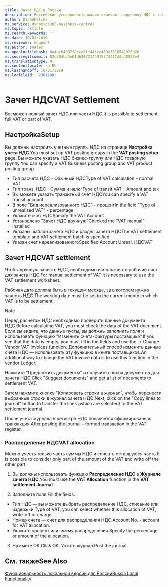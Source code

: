 ```yaml
---
title: Зачет НДС в России
description: Российские усовершенствования включают поддержку НДС в заказах на покупку.
author: DianaMalina
ms.service: dynamics365-business-central
ms.topic: article
ms.search.keywords: ''
ms.date: 10/01/2019
ms.reviewer: edupont
ms.author: soalex
ms.openlocfilehash: 8a4ac64087f8cca0ff441ce439e3616541925b20
ms.sourcegitcommit: 02e704bc3e01d62072144919774f1244c42827e4
ms.translationtype: HT
ms.contentlocale: ru-RU
ms.lasthandoff: 10/01/2019
ms.locfileid: "2301189"
---
```

# <a name="vat-settlement"></a><span data-ttu-id="de13f-103">Зачет НДС</span><span class="sxs-lookup"><span data-stu-id="de13f-103">VAT Settlement</span></span>

<span data-ttu-id="de13f-104">Возможен полный зачет НДС или части НДС.</span><span class="sxs-lookup"><span data-stu-id="de13f-104">It is possible to settlement full VAT or part of VAT.</span></span>

## <a name="setup"></a><span data-ttu-id="de13f-105">Настройка</span><span class="sxs-lookup"><span data-stu-id="de13f-105">Setup</span></span>

<span data-ttu-id="de13f-106">Вы должны настроить учетные группы НДС на странице **Настройка учета НДС**.</span><span class="sxs-lookup"><span data-stu-id="de13f-106">You must set up VAT posting groups in the **VAT posting setup** page.</span></span> <span data-ttu-id="de13f-107">Вы можете указать НДС бизнес-группу или НДС товарную группу.</span><span class="sxs-lookup"><span data-stu-id="de13f-107">You can specify a VAT Business posting group and VAT product posting group.</span></span>  

- <span data-ttu-id="de13f-108">Тип расчета НДС - Обычный НДС</span><span class="sxs-lookup"><span data-stu-id="de13f-108">Type of VAT calculation – normal VAT</span></span>
- <span data-ttu-id="de13f-109">Тип транз. НДС - Сумма и налог</span><span class="sxs-lookup"><span data-stu-id="de13f-109">Type of transit VAT – Amount and tax</span></span>
- <span data-ttu-id="de13f-110">Вы можете указать транзитный счет НДС</span><span class="sxs-lookup"><span data-stu-id="de13f-110">You can specify a VAT transit account</span></span>
- <span data-ttu-id="de13f-111">В поле "Вид нереализованного НДС" - процент</span><span class="sxs-lookup"><span data-stu-id="de13f-111">In the field "Type of unrealized VAT" - percentage</span></span>
- <span data-ttu-id="de13f-112">Укажите счет НДС</span><span class="sxs-lookup"><span data-stu-id="de13f-112">Specify the VAT Account</span></span>
- <span data-ttu-id="de13f-113">Установлено "Зачет НДС вручную"</span><span class="sxs-lookup"><span data-stu-id="de13f-113">Checked the "VAT manual" installed</span></span>
- <span data-ttu-id="de13f-114">Указаны шаблон зачета НДС и раздел зачета НДС</span><span class="sxs-lookup"><span data-stu-id="de13f-114">The VAT settlement template and VAT settlement batch is specified</span></span>  
- <span data-ttu-id="de13f-115">Указан счет нереализованного</span><span class="sxs-lookup"><span data-stu-id="de13f-115">Specified Account Unreal.</span></span> <span data-ttu-id="de13f-116">НДС</span><span class="sxs-lookup"><span data-stu-id="de13f-116">VAT</span></span>

## <a name="vat-settlement"></a><span data-ttu-id="de13f-117">Зачет НДС</span><span class="sxs-lookup"><span data-stu-id="de13f-117">VAT settlement</span></span>

<span data-ttu-id="de13f-118">Чтобы вручную зачесть НДС, необходимо использовать рабочий лист для зачета НДС.</span><span class="sxs-lookup"><span data-stu-id="de13f-118">For manual settlement of VAT it is necessary to use the VAT settlement worksheet.</span></span>   

<span data-ttu-id="de13f-119">Рабочая дата должна быть в текущем месяце, за в котором нужно зачесть НДС.</span><span class="sxs-lookup"><span data-stu-id="de13f-119">The working date must be set to the current month in which VAT is to be settlement.</span></span>  

> [!NOTE]
> <span data-ttu-id="de13f-120">Перед расчетом НДС необходимо проверить данные документа НДС.</span><span class="sxs-lookup"><span data-stu-id="de13f-120">Before calculating VAT, you must check the data of the VAT document.</span></span> <span data-ttu-id="de13f-121">Если вы видите, что данные пусты, вы должны заполнить поля и использовать функцию "Изменить счета-фактуры поставщика".</span><span class="sxs-lookup"><span data-stu-id="de13f-121">If you see that the data is empty, you must fill in the fields and use the -> Change Vendor VAT Invoices function.</span></span>
> <span data-ttu-id="de13f-122">Дополнительный способ изменить данные счета НДС — использовать эту функцию в книге поставщиков.</span><span class="sxs-lookup"><span data-stu-id="de13f-122">An additional way to change the VAT invoice data is to use this function in the vendor Ledger.</span></span>

<span data-ttu-id="de13f-123">Нажмите "Предложить документы" и получите список документов для зачета НДС.</span><span class="sxs-lookup"><span data-stu-id="de13f-123">Click "Suggest documents" and get a list of documents to settlement VAT.</span></span>  

<span data-ttu-id="de13f-124">Затем нажмите кнопку "Копировать строки в журнал", чтобы перенести выбранные строки в журнал зачета НДС.</span><span class="sxs-lookup"><span data-stu-id="de13f-124">Next, click on the "Copy lines to journal" button to transfer the lines (which are selected) to the VAT settlement journal.</span></span>  

<span data-ttu-id="de13f-125">После учета журнала в регистре НДС появляется сформированная транзакция.</span><span class="sxs-lookup"><span data-stu-id="de13f-125">After posting the journal – formed transaction in the VAT register.</span></span>

### <a name="vat-allocation"></a><span data-ttu-id="de13f-126">Распределение НДС</span><span class="sxs-lookup"><span data-stu-id="de13f-126">VAT allocation</span></span>

<span data-ttu-id="de13f-127">Можно учесть только часть суммы НДС и списать оставшуюся часть.</span><span class="sxs-lookup"><span data-stu-id="de13f-127">It is possible to consider only part of the amount of the VAT and write off the other part.</span></span>

1. <span data-ttu-id="de13f-128">Вы должны использовать функцию **Распределение НДС** в **Журнале зачета НДС**.</span><span class="sxs-lookup"><span data-stu-id="de13f-128">You must use the **VAT Allocation** function in the **VAT settlement Journal**.</span></span>

2. <span data-ttu-id="de13f-129">Заполните поля:</span><span class="sxs-lookup"><span data-stu-id="de13f-129">Fill the fields:</span></span>

- <span data-ttu-id="de13f-130">Тип НДС — вы можете выбрать распределение НДС, списание или издержки.</span><span class="sxs-lookup"><span data-stu-id="de13f-130">Type of VAT, you can select whether this allocation of VAT, write-off or charge.</span></span>
- <span data-ttu-id="de13f-131">Номер счета — счет для распределения НДС.</span><span class="sxs-lookup"><span data-stu-id="de13f-131">Account No. - account for VAT allocation.</span></span>
- <span data-ttu-id="de13f-132">Укажите процент или сумму распределения.</span><span class="sxs-lookup"><span data-stu-id="de13f-132">Specify the percentage or amount of the allocation.</span></span>

3. <span data-ttu-id="de13f-133">Нажмите ОК.</span><span class="sxs-lookup"><span data-stu-id="de13f-133">Click OK.</span></span> <span data-ttu-id="de13f-134">Учтите журнал.</span><span class="sxs-lookup"><span data-stu-id="de13f-134">Post the journal.</span></span>

## <a name="see-also"></a><span data-ttu-id="de13f-135">См. также</span><span class="sxs-lookup"><span data-stu-id="de13f-135">See Also</span></span>

[<span data-ttu-id="de13f-136">Функциональность локальной версии для России</span><span class="sxs-lookup"><span data-stu-id="de13f-136">Russia Local Functionality</span></span>](russia-local-functionality.md)  

